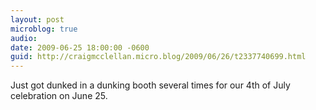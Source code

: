 ```yaml
---
layout: post
microblog: true
audio: 
date: 2009-06-25 18:00:00 -0600
guid: http://craigmcclellan.micro.blog/2009/06/26/t2337740699.html
---
```

Just got dunked in a dunking booth several times for our 4th of July celebration on June 25.

